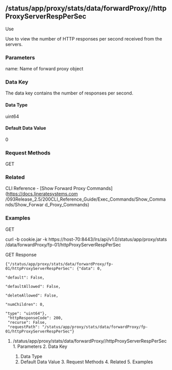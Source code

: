 ## /status/app/proxy/stats/data/forwardProxy/<name>/httpProxyServerRespPerSec

Use

Use to view the number of HTTP responses per second received from the servers.

### Parameters

name: Name of forward proxy object

### Data Key

The data key contains the number of responses per second.

#### Data Type

uint64

#### Default Data Value

0

### Request Methods

GET

### Related

CLI Reference - [Show Forward Proxy Commands](https://docs.lineratesystems.com
/093Release_2.5/200CLI_Reference_Guide/Exec_Commands/Show_Commands/Show_Forwar
d_Proxy_Commands)

### Examples

GET

curl -b cookie.jar -k https://host-70:8443/lrs/api/v1.0/status/app/proxy/stats
/data/forwardProxy/fp-01/httpProxyServerRespPerSec

GET Response

    
    {"/status/app/proxy/stats/data/forwardProxy/fp-01/httpProxyServerRespPerSec": {"data": 0,
                                                                                    "default": False,
                                                                                    "defaultAllowed": False,
                                                                                    "deleteAllowed": False,
                                                                                    "numChildren": 0,
                                                                                    "type": "uint64"},
     "httpResponseCode": 200,
     "recurse": False,
     "requestPath": "/status/app/proxy/stats/data/forwardProxy/fp-01/httpProxyServerRespPerSec"}
    

  1. /status/app/proxy/stats/data/forwardProxy/<name>/httpProxyServerRespPerSec
    1. Parameters
    2. Data Key
      1. Data Type
      2. Default Data Value
    3. Request Methods
    4. Related
    5. Examples

